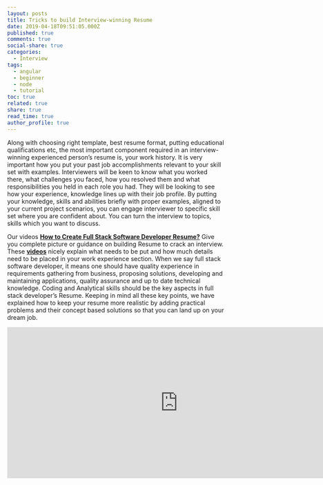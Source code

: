 ```yaml
---
layout: posts
title: Tricks to build Interview-winning Resume
date: 2019-04-18T09:51:05.000Z
published: true
comments: true
social-share: true
categories:
  - Interview
tags:
  - angular
  - beginner
  - node
  - tutorial
toc: true
related: true
share: true
read_time: true
author_profile: true
---
```


<p><ins datetime="2019-04-19T06:22:50+00:00"></ins>Along with choosing right template, best resume format, putting educational qualifications etc, the most important component required in an interview-winning experienced person’s resume is, your work history. It is very important how you put your past job accomplishments relevant to your skill set with examples. Interviewers will be keen to know what you worked there, what challenges you faced, how you resolved them and what responsibilities you held in each role you had. They will be looking to see how your experience, knowledge lines up with their job profile. By putting your knowledge, skills and abilities briefly with proper examples, aligned to your current project scenarios, you can engage interviewer to specific skill set where you are confident about. You can turn the interview to topics, skills which you want to discuss.</p>
<p>Our videos <strong><a href="https://www.youtube.com/watch?v=eUF7xiKz264" target="_blank" rel="noopener noreferrer">How to Create Full Stack Software Developer Resume?</a></strong> Give you complete picture or guidance on building Resume to crack an interview. These <a href="https://www.youtube.com/watch?v=NzycRZpXoYU" target="_blank" rel="noopener noreferrer"><strong>videos</strong></a> nicely explain what needs to be put and how much details need to be placed in your work experience section. When we say full stack software developer, it means one should have quality experience in requirements gathering from business, proposing solutions, developing and maintaining applications, quality assurance and up to date technical knowledge. Coding and Analytical skills should be the key aspects in full stack developer’s Resume. Keeping in mind all these key points, we have explained how to keep your resume more realistic by adding practical problems and their concept based solutions so that you can land up on your dream job.</p>
<p><iframe src="https://www.youtube.com/embed/eUF7xiKz264" width="790" height="350" frameborder="0" allowfullscreen="allowfullscreen"><span data-mce-type="bookmark" style="display: inline-block; width: 0px; overflow: hidden; line-height: 0;" class="mce_SELRES_start">﻿</span></iframe></p>
